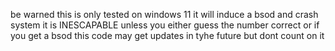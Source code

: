 be warned this is only tested on windows 11 it will induce a bsod and crash system it is INESCAPABLE unless you either guess the number correct or if you get a bsod this code may get updates in tyhe future but dont count on it
